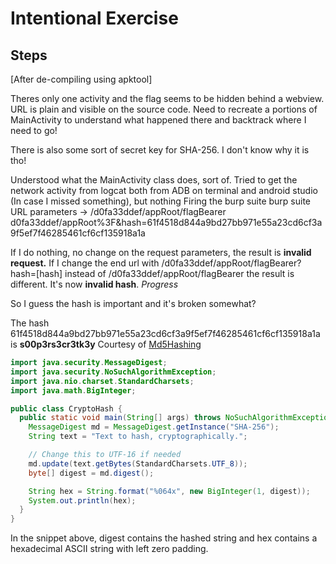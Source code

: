 # Intentional Exercise

## Steps

[After de-compiling using apktool]

Theres only one activity and the flag seems to be hidden behind a webview. URL is plain and visible on the source code. Need to recreate a portions of MainActivity to understand what happened there and backtrack where I need to go!

There is also some sort of secret key for SHA-256. I don't know why it is tho!

Understood what the MainActivity class does, sort of.
Tried to get the network activity from logcat both from ADB on terminal and android studio (In case I missed something), but nothing
Firing the burp suite
burp suite URL parameters -> /d0fa33ddef/appRoot/flagBearer
d0fa33ddef/appRoot%3F&hash=61f4518d844a9bd27bb971e55a23cd6cf3a9f5ef7f46285461cf6cf135918a1a

If I do nothing, no change on the request parameters, the result is **invalid request.**
If I change the end url with /d0fa33ddef/appRoot/flagBearer?hash=[hash] instead of /d0fa33ddef/appRoot/flagBearer the result is different. It's now **invalid hash**. *Progress*

So I guess the hash is important and it's broken somewhat?

The hash 61f4518d844a9bd27bb971e55a23cd6cf3a9f5ef7f46285461cf6cf135918a1a is **s00p3rs3cr3tk3y**
Courtesy of [Md5Hashing](https://md5hashing.net/hash/sha256/)

```Java
import java.security.MessageDigest;
import java.security.NoSuchAlgorithmException;
import java.nio.charset.StandardCharsets;
import java.math.BigInteger;

public class CryptoHash {
  public static void main(String[] args) throws NoSuchAlgorithmException {
    MessageDigest md = MessageDigest.getInstance("SHA-256");
    String text = "Text to hash, cryptographically.";

    // Change this to UTF-16 if needed
    md.update(text.getBytes(StandardCharsets.UTF_8));
    byte[] digest = md.digest();

    String hex = String.format("%064x", new BigInteger(1, digest));
    System.out.println(hex);
  }
}
```

In the snippet above, digest contains the hashed string and hex contains a hexadecimal ASCII string with left zero padding.
